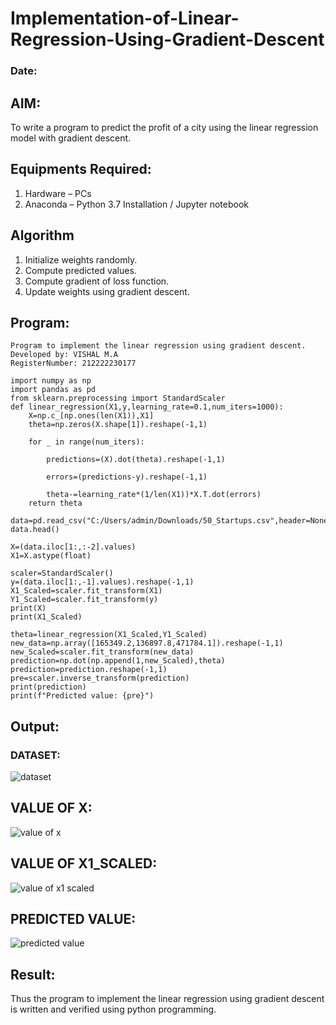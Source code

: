 # Implementation-of-Linear-Regression-Using-Gradient-Descent
### Date:
## AIM:
To write a program to predict the profit of a city using the linear regression model with gradient descent.

## Equipments Required:
1. Hardware – PCs
2. Anaconda – Python 3.7 Installation / Jupyter notebook

## Algorithm
1. Initialize weights randomly.
2. Compute predicted values.
3. Compute gradient of loss function.
4. Update weights using gradient descent.
## Program:
```
Program to implement the linear regression using gradient descent.
Developed by: VISHAL M.A
RegisterNumber: 212222230177
```
```
import numpy as np
import pandas as pd
from sklearn.preprocessing import StandardScaler
def linear_regression(X1,y,learning_rate=0.1,num_iters=1000):
    X=np.c_[np.ones(len(X1)),X1]
    theta=np.zeros(X.shape[1]).reshape(-1,1)
    
    for _ in range(num_iters):
        
        predictions=(X).dot(theta).reshape(-1,1)
        
        errors=(predictions-y).reshape(-1,1)
        
        theta-=learning_rate*(1/len(X1))*X.T.dot(errors)
    return theta

data=pd.read_csv("C:/Users/admin/Downloads/50_Startups.csv",header=None)
data.head()

X=(data.iloc[1:,:-2].values)
X1=X.astype(float)

scaler=StandardScaler()
y=(data.iloc[1:,-1].values).reshape(-1,1)
X1_Scaled=scaler.fit_transform(X1)
Y1_Scaled=scaler.fit_transform(y)
print(X)
print(X1_Scaled)

theta=linear_regression(X1_Scaled,Y1_Scaled)
new_data=np.array([165349.2,136897.8,471784.1]).reshape(-1,1)
new_Scaled=scaler.fit_transform(new_data)
prediction=np.dot(np.append(1,new_Scaled),theta)
prediction=prediction.reshape(-1,1)
pre=scaler.inverse_transform(prediction)
print(prediction)
print(f"Predicted value: {pre}")

```

## Output:
### DATASET:

![dataset](https://github.com/user-attachments/assets/865a3ceb-6cf2-41a1-b680-81939088bb4a)


## VALUE OF X:

![value of x](https://github.com/user-attachments/assets/13701176-454e-4aa5-9745-8a1c18d465ac)


## VALUE OF X1_SCALED:

![value of x1 scaled](https://github.com/user-attachments/assets/bcbe32e0-367e-4f91-ad46-03e09c183730)


## PREDICTED VALUE:

![predicted value](https://github.com/user-attachments/assets/b74c7a61-3894-404f-8402-49b8b774c5d5)



## Result:
Thus the program to implement the linear regression using gradient descent is written and verified using python programming.

